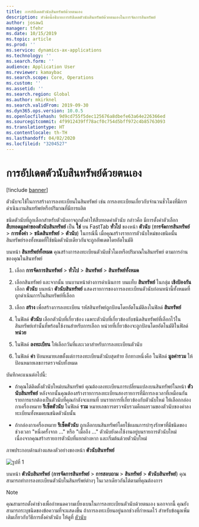 ```yaml
---
title: การอัปเดตตัวนับสินทรัพย์ด้วยตนเอง
description: หัวข้อนี้อธิบายการอัปเดตตัวนับสินทรัพย์ด้วยตนเองในการจัดการสินทรัพย์
author: josaw1
manager: tfehr
ms.date: 10/15/2019
ms.topic: article
ms.prod: ''
ms.service: dynamics-ax-applications
ms.technology: ''
ms.search.form: ''
audience: Application User
ms.reviewer: kamaybac
ms.search.scope: Core, Operations
ms.custom: ''
ms.assetid: ''
ms.search.region: Global
ms.author: mkirknel
ms.search.validFrom: 2019-09-30
ms.dyn365.ops.version: 10.0.5
ms.openlocfilehash: 9d9cd755f5dec125676a8dbefe63a64e226366ed
ms.sourcegitcommit: 4f9912439ff78acf0c754d5bff972c4b85763093
ms.translationtype: HT
ms.contentlocale: th-TH
ms.lasthandoff: 04/02/2020
ms.locfileid: "3204527"
---
```

# <a name="manual-update-of-asset-counters"></a>การอัปเดตตัวนับสินทรัพย์ด้วยตนเอง

[!include [banner](../../includes/banner.md)]



ตัวนับจะใช้ในการสร้างการลงทะเบียนในสินทรัพย์ เช่น การลงทะเบียนเกี่ยวกับจำนวนชั่วโมงที่มีการดำเนินงานสินทรัพย์หรือปริมาณที่มีการผลิต

ชนิดตัวนับที่ถูกเลือกสำหรับตัวนับอาจถูกตั้งค่าให้สืบทอดค่าตัวนับ กล่าวคือ มีการตั้งค่าตัวเลือก **สืบทอดมูลค่าของตัวนับสินทรัพย์** เป็น **ใช่** บน FastTab **ทั่วไป** ของหน้า **ตัวนับ** (**การจัดการสินทรัพย์** > **การตั้งค่า** > **ชนิดสินทรัพย์** > **ตัวนับ**) ในกรณีนี้ เมื่อคุณสร้างรายการตัวนับใหม่ของชนิดนั้น สินทรัพย์รองทั้งหมดที่ใช้ชนิดตัวนับเดียวกันจะถูกอัพเดตโดยอัตโนมัติ

บนหน้า **สินทรัพย์ทั้งหมด** คุณสร้างการลงทะเบียนตัวนับชั่วโมงหรือปริมาณในสินทรัพย์ ตามการอ่านของคุณในสินทรัพย์

1. เลือก **การจัดการสินทรัพย์** > **ทั่วไป** > **สินทรัพย์** > **สินทรัพย์ทั้งหมด**

2. เลือกสินทรัพย์ และจากนั้น บนบานหน้าต่างการดำเนินการ บนแท็บ **สินทรัพย์** ในกลุ่ม **เชิงป้องกัน** เลือก **ตัวนับ** บนหน้า **ตัวนับสินทรัพย์** แสดงรายการของการลงทะเบียนตัวนับก่อนหน้านี้ทั้งหมดที่ถูกดำเนินการในสินทรัพย์ที่เลือก

3. เลือก **สร้าง** เพื่อสร้างการลงทะเบียน รหัสสินทรัพย์ถูกป้อนโดยอัตโนมัติลงในฟิลด์ **สินทรัพย์**

4. ในฟิลด์ **ตัวนับ** เลือกตัวนับที่เกี่ยวข้อง เฉพาะตัวนับที่เกี่ยวข้องกับชนิดสินทรัพย์ที่เลือกไว้ในสินทรัพย์เท่านั้นที่พร้อมใช้งานสำหรับการเลือก หน่วยที่เกี่ยวข้องจะถูกป้อนโดยอัตโนมัติในฟิลด์ **หน่วย**

5. ในฟิลด์ **ลงทะเบียน** ให้เลือกวันที่และเวลาสำหรับการลงทะเบียนตัวนับ

6. ในฟิลด์ **ค่า** ป้อนหมายเลขตั้งแต่การลงทะเบียนตัวนับสุดท้าย อีกทางหนึ่งคือ ในฟิลด์ **มูลค่ารวม** ให้ป้อนหมายเลขการตรวจนับทั้งหมด

บันทึกคะแนนต่อไปนี้:

- ถ้าคุณได้ติดตั้งตัวนับใหม่บนสินทรัพย์ คุณต้องลงทะเบียนการเปลี่ยนแปลงบนสินทรัพย์ในหน้า **ตัวนับสินทรัพย์** หลังจากนั้นคุณต้องสร้างรายการลงทะเบียนสองรายการที่มีการลงเวลาที่เหมือนกัน รายการแรกต้องเป็นตัวนับที่คุณกำลังจะแทนที่ บนรายการที่เกี่ยวข้องกับตัวนับใหม่ ให้เลือกกล่องกาเครื่องหมาย **รีเซ็ตตัวนับ** ในฟิลด์ **รวม** หมายเลขการตรวจนับรวมคือผลรวมของตัวนับของค่าลงทะเบียนทั้งหมดบนชนิดตัวนับนั้น

- ถ้ากล่องกาเครื่องหมาย **รีเซ็ตตัวนับ** ถูกเลือกบนสินทรัพย์โดยใช้เเผนการบำรุงรักษาที่มีชนิดของช่วงเวลา "หนึ่งครั้งจาก ..." หรือ "เมื่อถึง ..." ตัวนับยังคงใช้งานอยู่บนรายการตัวนับใหม่ เนื่องจากคุณสร้างรายการตัวนับที่แยกต่างหาก และเริ่มต้นด้วยตัวนับใหม่

ภาพประกอบด้านล่างแสดงตัวอย่างของหน้า **ตัวนับสินทรัพย์**

![รูปที่ 1](media/11-work-orders.png)

บนหน้า **ตัวนับสินทรัพย์** (**การจัดการสินทรัพย์** > **การสอบถาม** > **สินทรัพย์** > **ตัวนับสินทรัพย์**) คุณสามารถทำการลงทะเบียนตัวนับในสินทรัพย์ต่างๆ ในเวลาเดียวกันได้ตามที่คุณต้องการ

>[!NOTE]
>คุณสามารถตั้งค่าช่วงเพื่อกำหนดความเบี่ยงเบนในการลงทะเบียนตัวนับด้วยตนเอง นอกจากนี้ คุณยังสามารถระบุชนิดของข้อความที่จะแสดงขึ้น ถ้าการลงทะเบียนอยู่นอกช่วงที่กำหนดไว้ สำหรับข้อมูลเพิ่มเติมเกี่ยวกับวิธีการตั้งค่าตัวนับ ให้ดูที่ [ตัวนับ](../setup-for-objects/counters.md)

